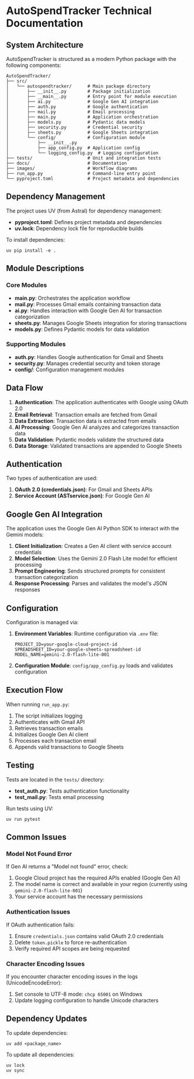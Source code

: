 # AutoSpendTracker Technical Documentation

## System Architecture

AutoSpendTracker is structured as a modern Python package with the following components:

```
AutoSpendTracker/
├── src/
│   └── autospendtracker/      # Main package directory
│       ├── __init__.py        # Package initialization
│       ├── __main__.py        # Entry point for module execution
│       ├── ai.py              # Google Gen AI integration
│       ├── auth.py            # Google authentication
│       ├── mail.py            # Email processing
│       ├── main.py            # Application orchestration
│       ├── models.py          # Pydantic data models
│       ├── security.py        # Credential security
│       ├── sheets.py          # Google Sheets integration
│       └── config/            # Configuration module
│           ├── __init__.py
│           ├── app_config.py  # Application config
│           └── logging_config.py  # Logging configuration
├── tests/                     # Unit and integration tests
├── docs/                      # Documentation
├── images/                    # Workflow diagrams
├── run_app.py                 # Command-line entry point
└── pyproject.toml             # Project metadata and dependencies
```

## Dependency Management

The project uses UV (from Astral) for dependency management:

- **pyproject.toml**: Defines project metadata and dependencies
- **uv.lock**: Dependency lock file for reproducible builds

To install dependencies:
```
uv pip install -e .
```

## Module Descriptions

### Core Modules

- **main.py**: Orchestrates the application workflow
- **mail.py**: Processes Gmail emails containing transaction data
- **ai.py**: Handles interaction with Google Gen AI for transaction categorization
- **sheets.py**: Manages Google Sheets integration for storing transactions
- **models.py**: Defines Pydantic models for data validation

### Supporting Modules

- **auth.py**: Handles Google authentication for Gmail and Sheets
- **security.py**: Manages credential security and token storage
- **config/**: Configuration management modules

## Data Flow

1. **Authentication**: The application authenticates with Google using OAuth 2.0
2. **Email Retrieval**: Transaction emails are fetched from Gmail
3. **Data Extraction**: Transaction data is extracted from emails
4. **AI Processing**: Google Gen AI analyzes and categorizes transaction data
5. **Data Validation**: Pydantic models validate the structured data
6. **Data Storage**: Validated transactions are appended to Google Sheets

## Authentication

Two types of authentication are used:

1. **OAuth 2.0 (credentials.json)**: For Gmail and Sheets APIs
2. **Service Account (ASTservice.json)**: For Google Gen AI

## Google Gen AI Integration

The application uses the Google Gen AI Python SDK to interact with the Gemini models:

1. **Client Initialization**: Creates a Gen AI client with service account credentials
2. **Model Selection**: Uses the Gemini 2.0 Flash Lite model for efficient processing
3. **Prompt Engineering**: Sends structured prompts for consistent transaction categorization
4. **Response Processing**: Parses and validates the model's JSON responses

## Configuration

Configuration is managed via:

1. **Environment Variables**: Runtime configuration via `.env` file:
   ```
   PROJECT_ID=your-google-cloud-project-id
   SPREADSHEET_ID=your-google-sheets-spreadsheet-id
   MODEL_NAME=gemini-2.0-flash-lite-001
   ```
2. **Configuration Module**: `config/app_config.py` loads and validates configuration

## Execution Flow

When running `run_app.py`:

1. The script initializes logging
2. Authenticates with Gmail API
3. Retrieves transaction emails
4. Initializes Google Gen AI client
5. Processes each transaction email
6. Appends valid transactions to Google Sheets

## Testing

Tests are located in the `tests/` directory:

- **test_auth.py**: Tests authentication functionality
- **test_mail.py**: Tests email processing

Run tests using UV:
```
uv run pytest
```

## Common Issues

### Model Not Found Error

If Gen AI returns a "Model not found" error, check:
1. Google Cloud project has the required APIs enabled (Google Gen AI)
2. The model name is correct and available in your region (currently using `gemini-2.0-flash-lite-001`)
3. Your service account has the necessary permissions

### Authentication Issues

If OAuth authentication fails:
1. Ensure `credentials.json` contains valid OAuth 2.0 credentials
2. Delete `token.pickle` to force re-authentication
3. Verify required API scopes are being requested

### Character Encoding Issues

If you encounter character encoding issues in the logs (UnicodeEncodeError):
1. Set console to UTF-8 mode: `chcp 65001` on Windows
2. Update logging configuration to handle Unicode characters

## Dependency Updates

To update dependencies:
```
uv add <package_name>
```

To update all dependencies:
```
uv lock
uv sync
```